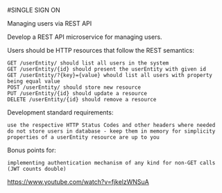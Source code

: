 #SINGLE SIGN ON

Managing users via REST API

Develop a REST API microservice for managing users.

Users should be HTTP resources that follow the REST semantics:

    GET /userEntity/ should list all users in the system
    GET /userEntity/{id} should present the userEntity with given id
    GET /userEntity/?{key}={value} whould list all users with property being equal value
    POST /userEntity/ should store new resource
    PUT /userEntity/{id} should update a resource
    DELETE /userEntity/{id} should remove a resource

Development standard requirements:

    use the respective HTTP Status Codes and other headers where needed
    do not store users in database - keep them in memory for simplicity
    properties of a userEntity resource are up to you

Bonus points for:

    implementing authentication mechanism of any kind for non-GET calls (JWT counts double)

https://www.youtube.com/watch?v=fjkelzWNSuA